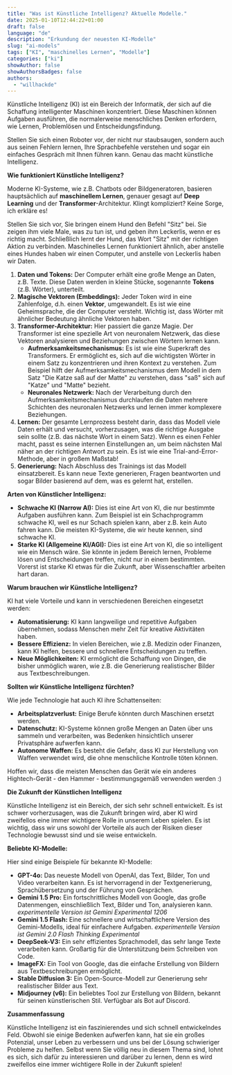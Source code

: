 ```yaml
---
title: "Was ist Künstliche Intelligenz? Aktuelle Modelle."
date: 2025-01-10T12:44:22+01:00
draft: false
language: "de"
description: "Erkundung der neuesten KI-Modelle"
slug: "ai-models"
tags: ["KI", "maschinelles Lernen", "Modelle"]
categories: ["ki"]
showAuthor: false
showAuthorsBadges: false
authors:
  - "willhackde"
---
```




Künstliche Intelligenz (KI) ist ein Bereich der Informatik, der sich auf die Schaffung intelligenter Maschinen konzentriert. Diese Maschinen können Aufgaben ausführen, die normalerweise menschliches Denken erfordern, wie Lernen, Problemlösen und Entscheidungsfindung.

Stellen Sie sich einen Roboter vor, der nicht nur staubsaugen, sondern auch aus seinen Fehlern lernen, Ihre Sprachbefehle verstehen und sogar ein einfaches Gespräch mit Ihnen führen kann. Genau das macht künstliche Intelligenz.

**Wie funktioniert Künstliche Intelligenz?**

Moderne KI-Systeme, wie z.B. Chatbots oder Bildgeneratoren, basieren hauptsächlich auf **maschinellem Lernen**, genauer gesagt auf **Deep Learning** und der **Transformer**-Architektur. Klingt kompliziert? Keine Sorge, ich erkläre es!

Stellen Sie sich vor, Sie bringen einem Hund den Befehl "Sitz" bei. Sie zeigen ihm viele Male, was zu tun ist, und geben ihm Leckerlis, wenn er es richtig macht. Schließlich lernt der Hund, das Wort "Sitz" mit der richtigen Aktion zu verbinden. Maschinelles Lernen funktioniert ähnlich, aber anstelle eines Hundes haben wir einen Computer, und anstelle von Leckerlis haben wir Daten.

1. **Daten und Tokens:** Der Computer erhält eine große Menge an Daten, z.B. Texte. Diese Daten werden in kleine Stücke, sogenannte **Tokens** (z.B. Wörter), unterteilt.
2. **Magische Vektoren (Embeddings):** Jeder Token wird in eine Zahlenfolge, d.h. einen **Vektor**, umgewandelt. Es ist wie eine Geheimsprache, die der Computer versteht. Wichtig ist, dass Wörter mit ähnlicher Bedeutung ähnliche Vektoren haben.
3. **Transformer-Architektur:** Hier passiert die ganze Magie. Der Transformer ist eine spezielle Art von neuronalem Netzwerk, das diese Vektoren analysieren und Beziehungen zwischen Wörtern lernen kann.
    *   **Aufmerksamkeitsmechanismus:** Es ist wie eine Superkraft des Transformers. Er ermöglicht es, sich auf die wichtigsten Wörter in einem Satz zu konzentrieren und ihren Kontext zu verstehen. Zum Beispiel hilft der Aufmerksamkeitsmechanismus dem Modell in dem Satz "Die Katze saß auf der Matte" zu verstehen, dass "saß" sich auf "Katze" und "Matte" bezieht.
    *   **Neuronales Netzwerk:** Nach der Verarbeitung durch den Aufmerksamkeitsmechanismus durchlaufen die Daten mehrere Schichten des neuronalen Netzwerks und lernen immer komplexere Beziehungen.
4. **Lernen:** Der gesamte Lernprozess besteht darin, dass das Modell viele Daten erhält und versucht, vorherzusagen, was die richtige Ausgabe sein sollte (z.B. das nächste Wort in einem Satz). Wenn es einen Fehler macht, passt es seine internen Einstellungen an, um beim nächsten Mal näher an der richtigen Antwort zu sein. Es ist wie eine Trial-and-Error-Methode, aber in großem Maßstab!
5. **Generierung:** Nach Abschluss des Trainings ist das Modell einsatzbereit. Es kann neue Texte generieren, Fragen beantworten und sogar Bilder basierend auf dem, was es gelernt hat, erstellen.

**Arten von Künstlicher Intelligenz:**

*   **Schwache KI (Narrow AI):** Dies ist eine Art von KI, die nur bestimmte Aufgaben ausführen kann. Zum Beispiel ist ein Schachprogramm schwache KI, weil es nur Schach spielen kann, aber z.B. kein Auto fahren kann. Die meisten KI-Systeme, die wir heute kennen, sind schwache KI.
*   **Starke KI (Allgemeine KI/AGI):** Dies ist eine Art von KI, die so intelligent wie ein Mensch wäre. Sie könnte in jedem Bereich lernen, Probleme lösen und Entscheidungen treffen, nicht nur in einem bestimmten. Vorerst ist starke KI etwas für die Zukunft, aber Wissenschaftler arbeiten hart daran.

**Warum brauchen wir Künstliche Intelligenz?**

KI hat viele Vorteile und kann in verschiedenen Bereichen eingesetzt werden:

*   **Automatisierung:** KI kann langweilige und repetitive Aufgaben übernehmen, sodass Menschen mehr Zeit für kreative Aktivitäten haben.
*   **Bessere Effizienz:** In vielen Bereichen, wie z.B. Medizin oder Finanzen, kann KI helfen, bessere und schnellere Entscheidungen zu treffen.
*   **Neue Möglichkeiten:** KI ermöglicht die Schaffung von Dingen, die bisher unmöglich waren, wie z.B. die Generierung realistischer Bilder aus Textbeschreibungen.

**Sollten wir Künstliche Intelligenz fürchten?**

Wie jede Technologie hat auch KI ihre Schattenseiten:

*   **Arbeitsplatzverlust:** Einige Berufe könnten durch Maschinen ersetzt werden.
*   **Datenschutz:** KI-Systeme können große Mengen an Daten über uns sammeln und verarbeiten, was Bedenken hinsichtlich unserer Privatsphäre aufwerfen kann.
*   **Autonome Waffen:** Es besteht die Gefahr, dass KI zur Herstellung von Waffen verwendet wird, die ohne menschliche Kontrolle töten können.

Hoffen wir, dass die meisten Menschen das Gerät wie ein anderes Hightech-Gerät - den Hammer - bestimmungsgemäß verwenden werden :)

**Die Zukunft der Künstlichen Intelligenz**

Künstliche Intelligenz ist ein Bereich, der sich sehr schnell entwickelt. Es ist schwer vorherzusagen, was die Zukunft bringen wird, aber KI wird zweifellos eine immer wichtigere Rolle in unserem Leben spielen. Es ist wichtig, dass wir uns sowohl der Vorteile als auch der Risiken dieser Technologie bewusst sind und sie weise entwickeln.

**Beliebte KI-Modelle:**

Hier sind einige Beispiele für bekannte KI-Modelle:

*   **GPT-4o:** Das neueste Modell von OpenAI, das Text, Bilder, Ton und Video verarbeiten kann. Es ist hervorragend in der Textgenerierung, Sprachübersetzung und der Führung von Gesprächen.
*   **Gemini 1.5 Pro:** Ein fortschrittliches Modell von Google, das große Datenmengen, einschließlich Text, Bilder und Ton, analysieren kann. *experimentelle Version ist Gemini Experimental 1206*
*   **Gemini 1.5 Flash:** Eine schnellere und wirtschaftlichere Version des Gemini-Modells, ideal für einfachere Aufgaben.
*experimentelle Version ist Gemini 2.0 Flash Thinking Experimental*
*   **DeepSeek-V3:** Ein sehr effizientes Sprachmodell, das sehr lange Texte verarbeiten kann. Großartig für die Unterstützung beim Schreiben von Code.
*   **ImageFX:** Ein Tool von Google, das die einfache Erstellung von Bildern aus Textbeschreibungen ermöglicht.
*   **Stable Diffusion 3:** Ein Open-Source-Modell zur Generierung sehr realistischer Bilder aus Text.
*   **Midjourney (v6):** Ein beliebtes Tool zur Erstellung von Bildern, bekannt für seinen künstlerischen Stil. Verfügbar als Bot auf Discord.

**Zusammenfassung**

Künstliche Intelligenz ist ein faszinierendes und sich schnell entwickelndes Feld. Obwohl sie einige Bedenken aufwerfen kann, hat sie ein großes Potenzial, unser Leben zu verbessern und uns bei der Lösung schwieriger Probleme zu helfen. Selbst wenn Sie völlig neu in diesem Thema sind, lohnt es sich, sich dafür zu interessieren und darüber zu lernen, denn es wird zweifellos eine immer wichtigere Rolle in der Zukunft spielen!
